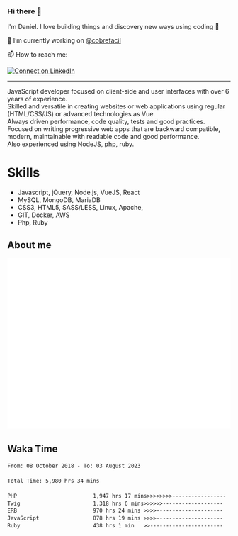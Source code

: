 ### Hi there 👋

I'm Daniel. I love building things and discovery new ways using coding :raised_hands: 

🔭 I’m currently working on [@cobrefacil](https://www.cobrefacil.com.br/)

📫 How to reach me:

[![Connect on LinkedIn](https://img.shields.io/badge/--linkedin?label=LinkedIn&logo=LinkedIn&style=social)](https://www.linkedin.com/in/daniel-cerverizzo/)

---

JavaScript developer focused on client-side and user interfaces with over 6 years of experience.  
Skilled and versatile in creating websites or web applications using regular (HTML/CSS/JS) or advanced technologies as Vue.  
Always driven performance, code quality, tests and good practices.  
 Focused on writing progressive web apps that are backward compatible, modern, maintainable with readable code and good performance.  
Also experienced using NodeJS, php, ruby. 


# Skills

 - Javascript, jQuery, Node.js, VueJS, React
 - MySQL, MongoDB, MariaDB    
 - CSS3, HTML5, SASS/LESS,  Linux, Apache,
 - GIT, Docker, AWS
 - Php, Ruby

## About me

![Metrics](/github-metrics.svg)

## Waka Time

<!--START_SECTION:waka-->

```txt
From: 08 October 2018 - To: 03 August 2023

Total Time: 5,980 hrs 34 mins

PHP                        1,947 hrs 17 mins>>>>>>>>-----------------   32.56 %
Twig                       1,318 hrs 6 mins>>>>>>-------------------   22.04 %
ERB                        970 hrs 24 mins >>>>---------------------   16.23 %
JavaScript                 878 hrs 19 mins >>>>---------------------   14.69 %
Ruby                       438 hrs 1 min   >>-----------------------   07.32 %
```

<!--END_SECTION:waka-->

